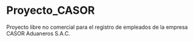 # Proyecto_CASOR
Proyecto libre no comercial para el registro de empleados de la empresa CASOR Aduaneros S.A.C.
